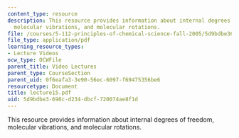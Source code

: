 ```yaml
---
content_type: resource
description: This resource provides information about internal degrees of freedom,
  molecular vibrations, and molecular rotations.
file: /courses/5-112-principles-of-chemical-science-fall-2005/5d9bdbe3690cd234dbcf720074ae8f1d_lecture15.pdf
file_type: application/pdf
learning_resource_types:
- Lecture Videos
ocw_type: OCWFile
parent_title: Video Lectures
parent_type: CourseSection
parent_uid: 0f6eafa3-3e90-56ec-6097-f69475356be6
resourcetype: Document
title: lecture15.pdf
uid: 5d9bdbe3-690c-d234-dbcf-720074ae8f1d
---
```

This resource provides information about internal degrees of freedom, molecular vibrations, and molecular rotations.

